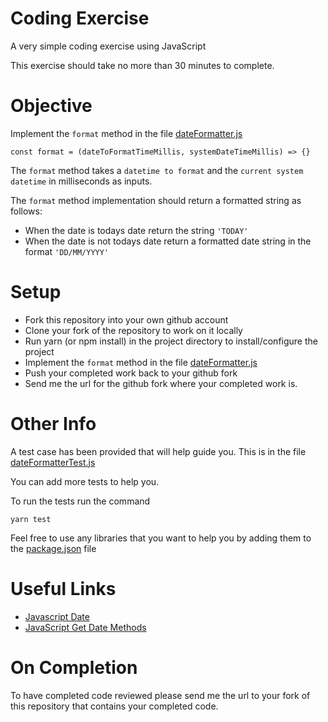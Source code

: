 Coding Exercise
=======

A very simple coding exercise using JavaScript

This exercise should take no more than 30 minutes to complete.

Objective
======

Implement the `format` method in the file [dateFormatter.js](https://github.com/timt/exercise_1904/blob/master/src/dateFormatter.js)

    const format = (dateToFormatTimeMillis, systemDateTimeMillis) => {}

The `format` method takes a `datetime to format` and the `current system datetime` in milliseconds as inputs.

The `format` method implementation should return a formatted string as follows:
* When the date is todays date return the string `'TODAY'`
* When the date is not todays date return a formatted date string in the format `'DD/MM/YYYY'`
    
Setup
===

* Fork this repository into your own github account
* Clone your fork of the repository to work on it locally
* Run yarn (or npm install) in the project directory to install/configure the project
* Implement the `format` method in the file [dateFormatter.js](https://github.com/timt/exercise_1904/blob/master/src/dateFormatter.js)
* Push your completed work back to your github fork
* Send me the url for the github fork where your completed work is.

Other Info
====

A test case has been provided that will help guide you. This is in the file [dateFormatterTest.js](https://github.com/timt/exercise_1904/blob/master/__tests__/dateFormatterTest.js)

You can add more tests to help you.

To run the tests run the command
    
    yarn test
    
Feel free to use any libraries that you want to help you by adding them to the [package.json](https://github.com/timt/exercise_1904/blob/master/package.json) file

Useful Links
===
* [Javascript Date](https://developer.mozilla.org/en-US/docs/Web/JavaScript/Reference/Global_Objects/Date)
* [JavaScript Get Date Methods](https://www.w3schools.com/js/js_date_methods.asp)


On Completion
===
To have completed code reviewed please send me the url to your fork of this repository that contains your completed code.
